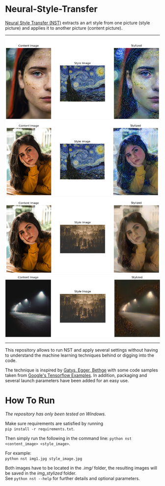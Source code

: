 # Neural-Style-Transfer
[Neural Style Transfer (NST)](https://arxiv.org/abs/1508.06576) extracts an art style from one picture (style picture) and applies it to another picture (content picture).  


***
![](https://github.com/Doometnick/Neural-Style-Transfer/blob/master/samples/smpl1.png)
![](https://github.com/Doometnick/Neural-Style-Transfer/blob/master/samples/smpl2.png)
![](https://github.com/Doometnick/Neural-Style-Transfer/blob/master/samples/smpl3.png)
![](https://github.com/Doometnick/Neural-Style-Transfer/blob/master/samples/smpl4.png)

***

This repository allows to run NST and apply several settings without having to understand the machine learning techniques behind or digging into the code. 

The technique is inspired by [Gatys, Egger, Bethge](https://arxiv.org/abs/1508.06576) with some code samples taken from [Google's Tensorflow Examples](https://github.com/tensorflow/docs/blob/master/site/en/tutorials/generative/style_transfer.ipynb). In addition, packaging and several launch parameters have been added for an easy use.

# How To Run
_The repository has only been tested on Windows._

Make sure requirements are satisfied by running  
`pip install -r requirements.txt`.

Then simply run the following in the command line:
`python nst <content_image> <style_image>`.  

For example:  
`python nst img1.jpg style_image.jpg`  

Both images have to be located in the *.img/* folder, the resulting images will be saved in the *img_stylized* folder.  
See `python nst --help` for further details and optional parameters.

